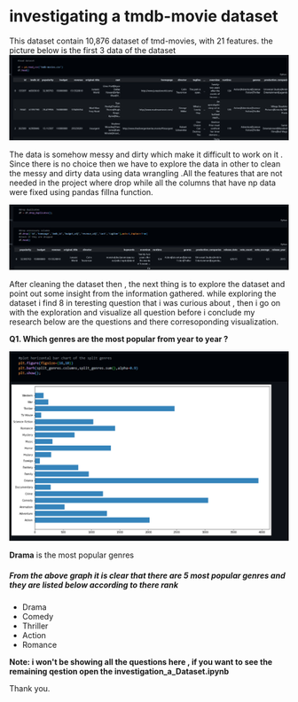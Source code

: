 # investigating a tmdb-movie dataset

This dataset contain 10,876 dataset of tmd-movies, with 21 features. the picture below is the first 3 data of the dataset![1659197280198](image/README/1659197280198.png)

The data is somehow messy and dirty which make it difficult to work on it . Since there is no choice then we have to explore the data in other to clean the messy and dirty data using data wrangling .All the features that are not needed in the project where drop while all the columns that have np data were fixed using pandas fillna function.

![1659197539925](image/README/1659197539925.png)

After cleaning the dataset then , the next thing is to explore the dataset and point out some insight from the information gathered. while exploring the dataset i find 8 in teresting question that i was curious about , then i go on with the exploration and visualize all question before i conclude my research below are the questions and there corresoponding visualization.


**Q1. Which genres are the most popular from year to year ?**

![1659197956727](image/README/1659197956727.png)

**Drama** is the most popular genres

##### From the above graph it is clear that there are 5 most popular genres and they are listed below according to there rank

* Drama
* Comedy
* Thriller
* Action
* Romance

**Note: i won't be showing all the questions here , if you want to see the remaining qestion open the investigation_a_Dataset.ipynb**

Thank you.
